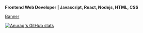 **Frontend Web Developer | Javascript, React, Nodejs, HTML, CSS**

[Banner](banner.png)


[![Anurag's GitHub stats](https://github-readme-stats.vercel.app/api?username=Tauya2003&theme=dracula)](https://github.com/anuraghazra/github-readme-stats)



<!---
- 👀 I’m interested in Web development
- 🌱 I’m currently learning Javascript and Django
- 💞️ I’m looking to collaborate on any web dev project
- 📫 How to reach me [Whatsapp +263780559010]
Tauya2003/Tauya2003 is a ✨ special ✨ repository because its `README.md` (this file) appears on your GitHub profile.
You can click the Preview link to take a look at your changes.
--->
